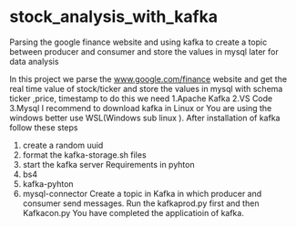 # stock_analysis_with_kafka
Parsing the google finance website and using kafka to create a topic between producer and consumer and store the values in mysql later for data analysis

In this project we parse the www.google.com/finance website and get the real time value of stock/ticker and store the values in mysql with schema ticker ,price, timestamp to do this we need
1.Apache Kafka
2.VS Code
3.Mysql
I recommend to download kafka in Linux or You are using the windows better use WSL(Windows sub linux ).
After installation of kafka follow these steps
  1. create a random uuid
  2. format the kafka-storage.sh files
  3. start the kafka server
Requirements in pyhton
  1. bs4
  2. kafka-pyhton
  3. mysql-connector
Create a topic in Kafka in which producer and consumer send messages.
Run the kafkaprod.py first and then Kafkacon.py
You have completed the applicatioin of kafka.
